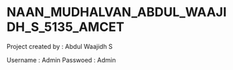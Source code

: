 # NAAN_MUDHALVAN_ABDUL_WAAJIDH_S_5135_AMCET

Project created by : Abdul Waajidh S

Username : Admin
Passwoed : Admin
